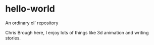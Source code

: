 # hello-world
An ordinary ol' repository

Chris Brough here, I enjoy lots of things like 3d animation and writing stories.
